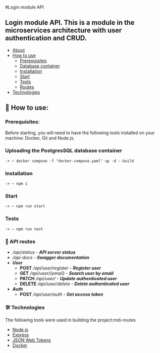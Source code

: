 #Login module API 

##   <a id="about" /> Login module API. This is a module in the microservices architecture with user authentication and CRUD.


<!--ts-->
   * [About](#about)
   * [How to use](#how-to-use)
      * [Prerequisites](#prerequisites)
      * [Database container](#container)
      * [Installation](#installation)
      * [Start](#start)
      * [Tests](#tests)
      * [Routes](#routes)
   * [Technologies](#technologies)
<!--te-->

## <a id="how-to-use" /> 📜 How to use: 
### <a id="prerequisites" />Prerequisites:
 Before starting, you will need to have the following tools installed on your machine:
Docker, Git and Node.js.


### <a id="container" />Uploading the PostgresSQL database container
```
-> ~ docker compose -f "docker-compose.yaml" up -d --build
```

### <a id="installation" />Installation
```
-> ~ npm i
```
### <a id="start" />Start
```
-> ~ npm run start
```
### <a id="tests" />Tests
```
-> ~ npm run test
```

### <a id="routes" /> 🔀 API routes
<!--ts-->
* */api/status*  - ***API server status***
* */api-docs*   - ***Swagger documentation***
* ***User***
   * **POST** */api/user/register*  - ***Register user*** 
   * **GET** */api/user/{email}*    - ***Search user by email***
   * **PATCH** */api/user/*         - ***Update authenticated user***
   * **DELETE** */api/user/delete*  - ***Delete authenticated user***
* ***Auth***
   * **POST** */api/user/auth*      - ***Get access token***
<!--te-->

### <a id="technologies" /> 🛠 Technologies

The following tools were used in building the project:mdi-routes

- [Node.js](https://nodejs.org/en/)
- [Express](https://expressjs.com/)
- [JSON Web Tokens](https://jwt.io/)
- [Docker](https://www.docker.com/)
